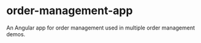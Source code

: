 # order-management-app
An Angular app for order management used in multiple order management demos.
